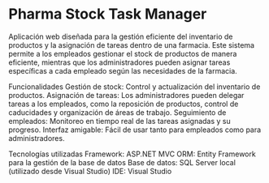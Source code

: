 # Pharma Stock Task Manager
Aplicación web diseñada para la gestión eficiente del inventario de productos y la asignación de tareas dentro de una farmacia. Este sistema permite a los empleados gestionar el stock de productos de manera eficiente, mientras que los administradores pueden asignar tareas específicas a cada empleado según las necesidades de la farmacia.

Funcionalidades
Gestión de stock: Control y actualización del inventario de productos.
Asignación de tareas: Los administradores pueden delegar tareas a los empleados, como la reposición de productos, control de caducidades y organización de áreas de trabajo.
Seguimiento de empleados: Monitoreo en tiempo real de las tareas asignadas y su progreso.
Interfaz amigable: Fácil de usar tanto para empleados como para administradores.


Tecnologías utilizadas
Framework: ASP.NET MVC
ORM: Entity Framework para la gestión de la base de datos
Base de datos: SQL Server local (utilizado desde Visual Studio)
IDE: Visual Studio

